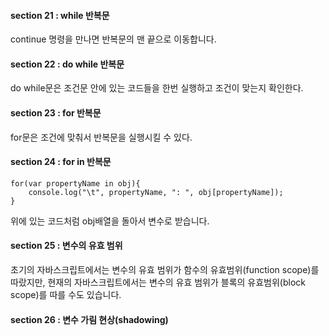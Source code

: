 #### section 21 : while 반복문

continue 명령을 만나면 반복문의 맨 끝으로 이동합니다.


#### section 22 : do while 반복문

do while문은 조건문 안에 있는 코드들을 한번 실행하고 조건이 맞는지 확인한다. 


#### section 23 : for 반복문

for문은 조건에 맞춰서 반복문을 실행시킬 수 있다.


#### section 24 : for in 반복문

```
for(var propertyName in obj){
    console.log("\t", propertyName, ": ", obj[propertyName]);
}
```
위에 있는 코드처럼 obj배열을 돌아서 변수로 받습니다. 


#### section 25 : 변수의 유효 범위

초기의 자바스크립트에서는 변수의 유효 범위가 함수의 유효범위(function scope)를 따랐지만, 현재의 자바스크립트에서는 변수의 유효 범위가 블록의 유효범위(block scope)를 따를 수도 있습니다.


#### section 26 : 변수 가림 현상(shadowing) 

